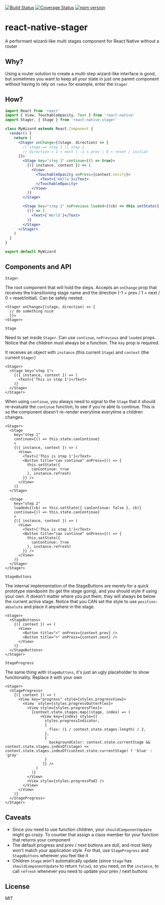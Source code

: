 [![Build Status](https://travis-ci.org/pocesar/react-native-stager.svg?branch=master)](https://travis-ci.org/pocesar/react-native-stager) [![Coverage Status](https://coveralls.io/repos/github/pocesar/react-native-stager/badge.svg?branch=master)](https://coveralls.io/github/pocesar/react-native-stager?branch=master) [![npm version](https://badge.fury.io/js/react-native-stager.svg)](https://badge.fury.io/js/react-native-stager)

# react-native-stager

A performant wizard-like multi stages component for React Native without a router

## Why?

Using a router solution to create a multi-step wizard-like interface is good, but sometimes you want
to keep all your state in just one parent component without having to rely on `redux` for example,
enter the `Stager`

## How?

```jsx
import React from 'react'
import { View, TouchableOpacity, Text } from 'react-native'
import Stager, { Stage } from 'react-native-stager'

class MyWizard extends React.Component {
  render() {
    return (
      <Stager onChange={(stage, direction) => {
        // stage == step 1 || step 2
        // direction = 1 = next | -1 = prev | 0 = reset / initial
      }}>
        <Stage key="step 1" continue={() => true}>
          {({ instance, context }) => (
            <View>
              <TouchableOpacity onPress={context.notify}>
                <Text>{'Hello'}</Text>
              </TouchableOpacity>
            </View>
          )}
        </Stage>

        <Stage key="step 2" noPrevious loaded={(cb) => this.setState({ loaded: true }, cb)}>
          {() => (
            <Text>{'World'}</Text>
          )}
        </Stage>
      </Stager>
    )
  }
}

export default MyWizard
```

## Components and API

`Stager`

The root component that will hold the steps. Accepts an `onChange` prop that receives the transitioning stage name and the direction (-1 = prev / 1 = next / 0 = reset/initial).
Can be safely nested.

```tsx
<Stager onChange={(stage, direction) => {
  // do something nice
  }}>
<Stager>
```

`Stage`

Need to set inside `Stager`. Can use `continue`, `noPrevious` and `loaded` props.
Notice that the children must always be a function. The `key` prop is required.

It receives an object with `instance` (this current `Stage`) and
`context` (the current `Stager`)

```tsx
<Stager>
  <Stage key="step 1">
    {({ instance, context }) => (
      <Text>{'This is step 1'}</Text>
    )}
  </Stage>
</Stager>
```

When using `continue`, you always need to signal to the `Stage` that it should re-evaluate the
`continue` function, to see if you're able to continue. This is so the component doesn't
re-render everytime everytime a children changes.

```tsx
<Stager>
  <Stage
    key="step 1"
    continue={() => this.state.canContinue}
    >
    {({ instance, context }) => (
      <View>
        <Text>{'This is step 1'}</Text>
        <Button title="can continue" onPress={() => {
          this.setState({
            canContinue: true
          }, instance.refresh)
        }} />
      </View>
    )}
  </Stage>

  <Stage
    key="step 2"
    loaded={(cb) => this.setState({ canContinue: false }, cb)}
    continue={() => this.state.canContinue}
    >
    {({ instance, context }) => (
      <View>
        <Text>{'This is step 1'}</Text>
        <Button title="can continue" onPress={() => {
          this.setState({
            canContinue: true
          }, instance.refresh)
        }} />
      </View>
    )}
  </Stage>
</Stager>
```

`StageButtons`

The internal implementation of the StageButtons are merely for a quick prototype standpoint (to get the stage going),
and you should style if using your own. It doesn't matter where you put them, they will always be below the current
active stage. Notice that you CAN set the style to use `position: absolute` and place it anywhere in the stage.

```tsx
<Stager>
  <StageButtons>
    {({ context }) => (
      <View>
        <Button title="<" onPress={context.prev} />
        <Button title=">" onPress={context.next} />
      </View>
    )}
  </StageButtons>
</Stager>
```

`StageProgress`

The same thing with `StageButtons`, it's just an ugly placeholder to show functionality. Replace it with your own

```tsx
<Stager>
  <StageProgress>
    {({ context }) => (
      <View key="progress" style={styles.progressView}>
        <View  style={styles.progressOutterFlex}>
          <View style={styles.progressFlex}>
            {context.state.stages.map((stage, index) => (
                <View key={index} style={[
                  styles.progressIndicator,
                  {
                    flex: (1 / context.state.stages.length) / 2,
                  },
                  {
                    backgroundColor: context.state.currentStage && context.state.stages.indexOf(stage) <= context.state.stages.indexOf(context.state.currentStage) ? 'blue' : 'gray'
                  }
                 ]} />
              )
            )}
          </View>
          <View style={styles.progressPad} />
        </View>
      </View>
    )}
  </StageProgress>
</Stager>
```


## Caveats

* Since you need to use function children, your `shouldComponentUpdate` might go crazy. To counter that
assign a class member for your function that returns your component
* The default progress and prev / next buttons are dull, and most likely won't match your application
style. For that, use `StageProgress` and `StageButtons` wherever you feel like it
* Children `Stage` won't automatically update (since `Stage` has `shouldComponentUpdate` to return `false`), so you
need, on the `instance`, to call `refresh` whenever you need to update your prev / next buttons

## License

MIT